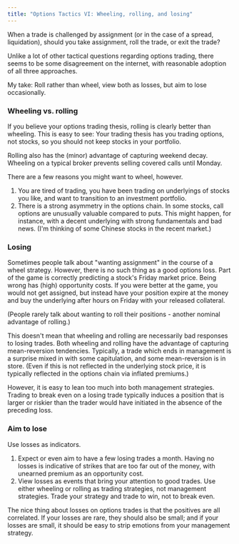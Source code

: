 ```yaml
---
title: "Options Tactics VI: Wheeling, rolling, and losing"
---
```


When a trade is challenged by assignment (or in the case of a spread, liquidation), should you take assignment, roll the trade, or exit the trade?

Unlike a lot of other tactical questions regarding options trading, there seems to be some disagreement on the internet, with reasonable adoption of all three approaches.

My take: Roll rather than wheel, view both as losses, but aim to lose occasionally.



### Wheeling vs. rolling

If you believe your options trading thesis, rolling is clearly better than wheeling. This is easy to see: Your trading thesis has you trading options, not stocks, so you should not keep stocks in your portfolio.

Rolling also has the (minor) advantage of capturing weekend decay. Wheeling on a typical broker prevents selling covered calls until Monday.

There are a few reasons you might want to wheel, however.

1. You are tired of trading, you have been trading on underlyings of stocks you like, and want to transition to an investment portfolio.
2. There is a strong asymmetry in the options chain. In some stocks, call options are unusually valuable compared to puts. This might happen, for instance, with a decent underlying with strong fundamentals and bad news. (I'm thinking of some Chinese stocks in the recent market.)


### Losing 

Sometimes people talk about "wanting assignment" in the course of a wheel strategy. However, there is no such thing as a good options loss. Part of the game is correctly predicting a stock's Friday market price. Being wrong has (high) opportunity costs. If you were better at the game, you would not get assigned, but instead have your position expire at the money and buy the underlying after hours on Friday with your released collateral.

(People rarely talk about wanting to roll their positions - another nominal advantage of rolling.)

This doesn't mean that wheeling and rolling are necessarily bad responses to losing trades. Both wheeling and rolling have the advantage of capturing mean-reversion tendencies. Typically, a trade which ends in management is a surprise mixed in with some capitulation, and some mean-reversion is in store. (Even if this is not reflected in the underlying stock price, it is typically reflected in the options chain via inflated premiums.) 

However, it is easy to lean too much into both management strategies. Trading to break even on a losing trade typically induces a position that is larger or riskier than the trader would have initiated in the absence of the preceding loss.

### Aim to lose

Use losses as indicators.

1. Expect or even aim to have a few losing trades a month. Having no losses is indicative of strikes that are too far out of the money, with unearned premium as an opportunity cost.
2. View losses as events that bring your attention to good trades. Use either wheeling or rolling as trading strategies, not management strategies. Trade your strategy and trade to win, not to break even.

The nice thing about losses on options trades is that the positives are all correlated. If your losses are rare, they should also be small; and if your losses are small, it should be easy to strip emotions from your management strategy.

